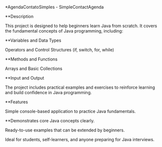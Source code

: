 *AgendaContatoSimples - SimpleContactAgenda


**Description

This project is designed to help beginners learn Java from scratch. It covers the fundamental concepts of Java programming, including:

**Variables and Data Types

Operators and Control Structures (if, switch, for, while)

**Methods and Functions

Arrays and Basic Collections

**Input and Output

The project includes practical examples and exercises to reinforce learning and build confidence in Java programming.

**Features

Simple console-based application to practice Java fundamentals.

**Demonstrates core Java concepts clearly.

Ready-to-use examples that can be extended by beginners.

Ideal for students, self-learners, and anyone preparing for Java interviews.
